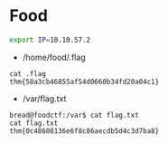 # Food


```bash
export IP=10.10.57.2

```

* /home/food/.flag

```
cat .flag
thm{58a3cb46855af54d0660b34fd20a04c1}
```

* /var/flag.txt

```
bread@foodctf:/var$ cat flag.txt
cat flag.txt
thm{0c48608136e6f8c86aecdb5d4c3d7ba8}
```